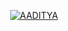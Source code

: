 <p align="center">
<a href="https://t.me/itz_Lucky_Raja"> <img src="https://img.shields.io/badge/Lucky Raja-darkred?style=for-the-badge&logo=github" alt="AADITYA" /> </a>
</p>
